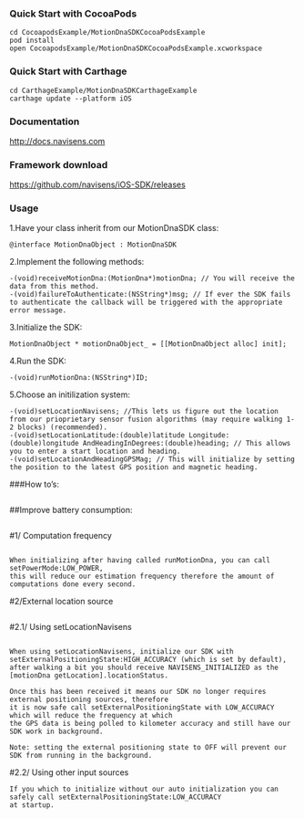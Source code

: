 
### Quick Start with CocoaPods

```
cd CocoapodsExample/MotionDnaSDKCocoaPodsExample
pod install
open CocoapodsExample/MotionDnaSDKCocoaPodsExample.xcworkspace
```

### Quick Start with Carthage

```
cd CarthageExample/MotionDnaSDKCarthageExample
carthage update --platform iOS
```
### Documentation

http://docs.navisens.com

### Framework download

https://github.com/navisens/iOS-SDK/releases

### Usage
1.Have your class inherit from our MotionDnaSDK class: 
```
@interface MotionDnaObject : MotionDnaSDK
```
2.Implement the following methods: 
```
-(void)receiveMotionDna:(MotionDna*)motionDna; // You will receive the data from this method.
-(void)failureToAuthenticate:(NSString*)msg; // If ever the SDK fails to authenticate the callback will be triggered with the appropriate error message.
```
3.Initialize the SDK: 
```
MotionDnaObject * motionDnaObject_ = [[MotionDnaObject alloc] init];
```
4.Run the SDK: 
```
-(void)runMotionDna:(NSString*)ID;
```
5.Choose an initilization system: 
```
-(void)setLocationNavisens; //This lets us figure out the location from our prioprietary sensor fusion algorithms (may require walking 1-2 blocks) (recommended).
-(void)setLocationLatitude:(double)latitude Longitude:(double)longitude AndHeadingInDegrees:(double)heading; // This allows you to enter a start location and heading.
-(void)setLocationAndHeadingGPSMag; // This will initialize by setting the position to the latest GPS position and magnetic heading.
```
###How to’s:
```

```
##Improve battery consumption:
```

```
#1/ Computation frequency
```

When initializing after having called runMotionDna, you can call setPowerMode:LOW_POWER,
this will reduce our estimation frequency therefore the amount of computations done every second.

```
#2/External location source
```

```
#2.1/ Using setLocationNavisens
```

When using setLocationNavisens, initialize our SDK with setExternalPositioningState:HIGH_ACCURACY (which is set by default),
after walking a bit you should receive NAVISENS_INITIALIZED as the [motionDna getLocation].locationStatus.

Once this has been received it means our SDK no longer requires external positioning sources, therefore
it is now safe call setExternalPositioningState with LOW_ACCURACY which will reduce the frequency at which
the GPS data is being polled to kilometer accuracy and still have our SDK work in background.

Note: setting the external positioning state to OFF will prevent our SDK from running in the background.

```
#2.2/ Using other input sources
```
If you which to initialize without our auto initialization you can safely call setExternalPositioningState:LOW_ACCURACY
at startup.